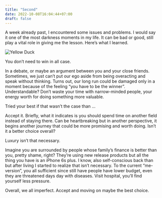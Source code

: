 ```yaml
---
title: "Second"
date: 2022-10-08T16:04:44+07:00
draft: false
---
```


A week already past, I encountered some issues and problems. I would say it one of the most darkness moments in my life. It can be bad or good, still play a vital role in giving me the lesson. Here’s what I learned.
<!--more-->

![Yellow Duck](/Untitled-1@3x.png 'Yellow Duck')


You don’t need to win in all case.


In a debate, or maybe an argument between you and your close friends. Sometimes, we just can’t put our ego aside from being overacting and speak without thinking. Turns out, our long run could be damaged only in a moment because of the feeling “you have to be the winner”. Understandable? Don’t waste your time with narrow-minded people, your energy worth for doing something more valuable.

Tried your best if that wasn’t the case than …

Accept it. Briefly, what it indicates is you should spend time on another field instead of staying there. Can be heartbreaking but in another perspective, it begins another journey that could be more promising and worth doing. Isn’t it a better choice overall?

Luxury isn’t that necessary.

Imagine you are surrounded by people whose family’s finance is better than you, pretty shame, right? They’re using new release products but all the thing you have is an iPhone 6s plus. I know, also self-conscious back than but after living I started to realize that isn’t necessary. To the current “me-version”, you all sufficient since still have people have lower budget, even they are threatened days day with diseases. Visit hospital, you’ll find yourself less pressure. 

Overall, we all imperfect. Accept and moving on maybe the best choice. 

